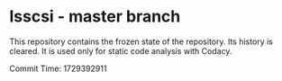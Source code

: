 # lsscsi - master branch

This repository contains the frozen state of the repository.
Its history is cleared. It is used only for static code
analysis with Codacy.

Commit Time: 1729392911